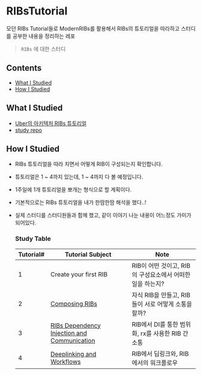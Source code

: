 # RIBsTutorial
모던 RIBs Tutorial들로 ModernRIBs를 활용해서 RIBs의 튜토리얼을 따라하고 스터디를 공부한 내용을 정리하는 레포

> `RIBs` 에 대한 스터디
> 

## Contents

- [What I Studied](#What_I_Studied)
- [How I Studied](#How_I_Studied)

## What I Studied

- [Uber의 아키텍처 RIBs 튜토리얼](https://github.com/uber/RIBs/wiki)
- [study repo](https://github.com/DevVenusK/RIBsTurorial)

## How I Studied

- RIBs 튜토리얼을 따라 치면서 어떻게 RIB이 구성되는지 확인합니다.
- 튜토리얼은 1 ~ 4까지 있는데, 1 ~ 4까지 다 볼 예정입니다.
- 1주일에 1개 튜토리얼을 뽀개는 형식으로 할 계획이다.
- 기본적으로는 RIBs 튜토리얼을 내가 한땀한땀 해석을 했다..!
- 실제 스터디를 스터디원들과 함께 했고, 같이 이야기 나눈 내용이 어느정도 가미가 되어있다.
    
  ### Study Table  
    | Tutorial# | Tutorial Subject | Note |
    | --- | --- | --- |
    | 1 | Create your first RIB | RIB이 어떤 것이고, RIB의 구성요소에서 어떠한 일을 하는지? |
    | 2 | [Composing RIBs](https://github.com/pastapeter/ModernRIBsTutorial/blob/master/Tutorial%20%EC%84%A4%EB%AA%85/Tutorial%202.md) | 자식 RIB을 만들고, RIB 들이 서로 어떻게 소통을 할까? |
    | 3 | [RIBs Dependency Injection and Communication](https://github.com/pastapeter/ModernRIBsTutorial/blob/master/Tutorial%20%EC%84%A4%EB%AA%85/Tutorial%203.md) | RIB에서 DI를 통한 범위화, rx를 사용한 RIB 간 소통 |
    | 4 | [Deeplinking and Workflows](https://github.com/pastapeter/ModernRIBsTutorial/blob/master/Tutorial%20%EC%84%A4%EB%AA%85/iOS%20Tutorial%204.md) | RIB에서 딥링크와, RIB에서의 워크플로우 |
